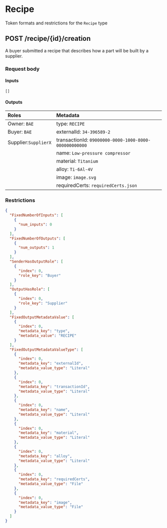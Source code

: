 # Recipe

Token formats and restrictions for the `Recipe` type

## POST /recipe/{id}/creation

A buyer submitted a recipe that describes how a part will be built by a supplier.

### Request body

#### Inputs

`[]`

#### Outputs

| Roles                | Metadata                                                        |
| :------------------- | :-------------------------------------------------------------- |
| Owner: `BAE`         | <Literal> type: `RECIPE`                                        |
| Buyer: `BAE`         | <Literal> externalId: `34-396589-2`                             |
| Supplier:`SupplierX` | <Literal> transactionId: `09000000-0000-1000-8000-000000000000` |
|                      | <Literal> name: `Low-pressure compressor`                       |
|                      | <Literal> material: `Titanium`                                  |
|                      | <Literal> alloy: `Ti-6Al-4V`                                    |
|                      | <File> image: `image.svg`                                       |
|                      | <File> requiredCerts: `requiredCerts.json`                      |

### Restrictions

```json
{
  "FixedNumberOfInputs": [
    {
      "num_inputs": 0
    }
  ],
  "FixedNumberOfOutputs": [
    {
      "num_outputs": 1
    }
  ],
  "SenderHasOutputRole": [
    {
      "index": 0,
      "role_key": "Buyer"
    }
  ],
  "OutputHasRole": [
    {
      "index": 0,
      "role_key": "Supplier"
    }
  ],
  "FixedOutputMetadataValue": [
    {
      "index": 0,
      "metadata_key": "type",
      "metadata_value": "RECIPE"
    }
  ],
  "FixedOutputMetadataValueType": [
    {
      "index": 0,
      "metadata_key": "externalId",
      "metadata_value_type": "Literal"
    },
    {
      "index": 0,
      "metadata_key": "transactionId",
      "metadata_value_type": "Literal"
    },
    {
      "index": 0,
      "metadata_key": "name",
      "metadata_value_type": "Literal"
    },
    {
      "index": 0,
      "metadata_key": "material",
      "metadata_value_type": "Literal"
    },
    {
      "index": 0,
      "metadata_key": "alloy",
      "metadata_value_type": "Literal"
    },
    {
      "index": 0,
      "metadata_key": "requiredCerts",
      "metadata_value_type": "File"
    },
    {
      "index": 0,
      "metadata_key": "image",
      "metadata_value_type": "File"
    }
  ]
}
```
